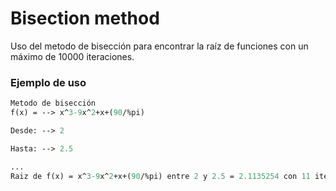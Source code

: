# Bisection method

Uso del metodo de bisección para encontrar la raíz de funciones con un máximo de 10000 iteraciones.

### Ejemplo de uso
```Scilab
Metodo de bisección
f(x) = --> x^3-9x^2+x+(90/%pi)

Desde: --> 2

Hasta: --> 2.5

...
Raiz de f(x) = x^3-9x^2+x+(90/%pi) entre 2 y 2.5 = 2.1135254 con 11 iteraciones
```

